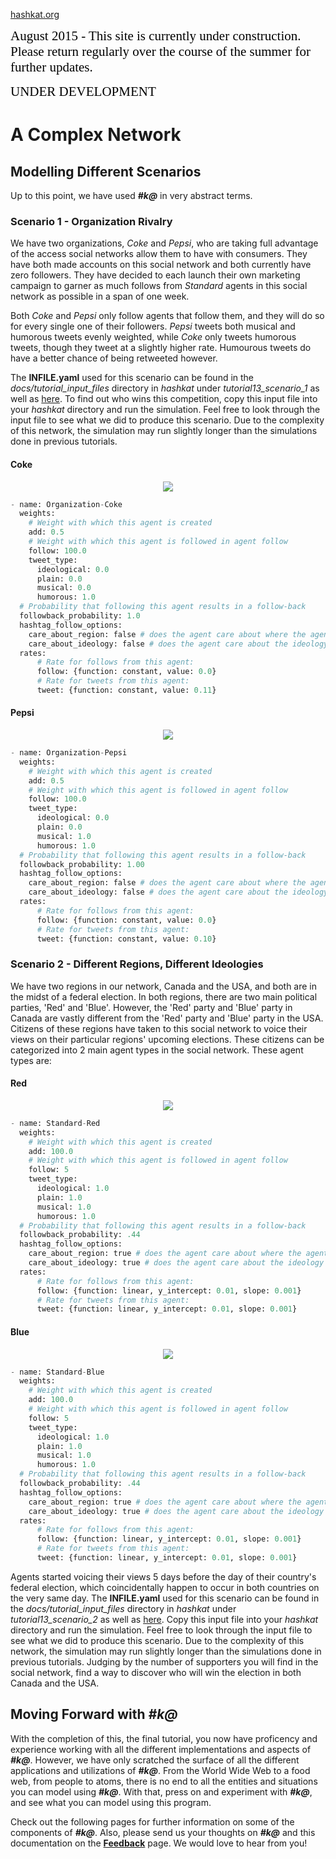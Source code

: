 [hashkat.org](http://hashkat.org)

<span style="color:black; font-family:Georgia; font-size:1.5em;">August 2015 - This site is currently under construction. Please return regularly over the course of the summer for further updates. </span>

<span style="color:black; font-family:Georgia; font-size:1.5em;">UNDER DEVELOPMENT</span>

# A Complex Network

## Modelling Different Scenarios

Up to this point, we have used ***#k@*** in very abstract terms. 

### Scenario 1 - Organization Rivalry

We have two organizations, *Coke* and *Pepsi*, who are taking full advantage of the access social networks allow them to have with consumers. They have both made accounts on this social network and both currently have zero followers. They have decided to each launch their own marketing campaign to garner as much follows from *Standard* agents in this social network as possible in a span of one week.

Both *Coke* and *Pepsi* only follow agents that follow them, and they will do so for every single one of their followers. *Pepsi* tweets both musical and humorous tweets evenly weighted, while *Coke* only tweets humorous tweets, though they tweet at a slightly higher rate. Humourous tweets do have a better chance of being retweeted however.

The **INFILE.yaml** used for this scenario can be found in the *docs/tutorial_input_files* directory in *hashkat* under *tutorial13_scenario_1* as well as [here](https://github.com/hashkat/hashkat/blob/master/docs/tutorial_input_files/tutorial13_scenario_1/INFILE.yaml). To find out who wins this competition, copy this input file into your *hashkat* directory and run the simulation. Feel free to look through the input file to see what we did to produce this scenario. Due to the complexity of this network, the simulation may run slightly longer than the simulations done in previous tutorials.

#### Coke

<p align='center'>
<img src='../img/trading_cards/organization_coke_card.jpg'>
</p>

```python
- name: Organization-Coke
  weights:
    # Weight with which this agent is created
    add: 0.5
    # Weight with which this agent is followed in agent follow
    follow: 100.0
    tweet_type:
      ideological: 0.0
      plain: 0.0
      musical: 0.0
      humorous: 1.0
  # Probability that following this agent results in a follow-back
  followback_probability: 1.0
  hashtag_follow_options:
    care_about_region: false # does the agent care about where the agent they will follow is from?
    care_about_ideology: false # does the agent care about the ideology of the agent they will follow?
  rates:
      # Rate for follows from this agent:
      follow: {function: constant, value: 0.0}
      # Rate for tweets from this agent:
      tweet: {function: constant, value: 0.11}
```

#### Pepsi

<p align='center'>
<img src='../img/trading_cards/organization_pepsi_card.jpg'>
</p>

```python
- name: Organization-Pepsi
  weights:
    # Weight with which this agent is created
    add: 0.5
    # Weight with which this agent is followed in agent follow
    follow: 100.0
    tweet_type:
      ideological: 0.0
      plain: 0.0
      musical: 1.0
      humorous: 1.0
  # Probability that following this agent results in a follow-back
  followback_probability: 1.00
  hashtag_follow_options:
    care_about_region: false # does the agent care about where the agent they will follow is from?
    care_about_ideology: false # does the agent care about the ideology of the agent they will follow?
  rates:
      # Rate for follows from this agent:
      follow: {function: constant, value: 0.0}
      # Rate for tweets from this agent:
      tweet: {function: constant, value: 0.10}
```

### Scenario 2 - Different Regions, Different Ideologies

We have two regions in our network, Canada and the USA, and both are in the midst of a federal election. In both regions, there are two main political parties, 'Red' and 'Blue'. However, the 'Red' party and 'Blue' party in Canada are vastly different from the 'Red' party and 'Blue' party in the USA. Citizens of these regions have taken to this social network to voice their views on their particular regions' upcoming elections. These citizens can be categorized into 2 main agent types in the social network. These agent types are:

#### Red

<p align='center'>
<img src='../img/trading_cards/standard_red_card.jpg'>
</p>

```python
- name: Standard-Red
  weights:
    # Weight with which this agent is created
    add: 100.0
    # Weight with which this agent is followed in agent follow
    follow: 5
    tweet_type:
      ideological: 1.0
      plain: 1.0
      musical: 1.0
      humorous: 1.0
  # Probability that following this agent results in a follow-back
  followback_probability: .44
  hashtag_follow_options:
    care_about_region: true # does the agent care about where the agent they will follow is from?
    care_about_ideology: true # does the agent care about the ideology of the agent they will follow?
  rates: 
      # Rate for follows from this agent:
      follow: {function: linear, y_intercept: 0.01, slope: 0.001}
      # Rate for tweets from this agent:
      tweet: {function: linear, y_intercept: 0.01, slope: 0.001}
```

#### Blue

<p align='center'>
<img src='../img/trading_cards/standard_blue_card.jpg'>
</p>

```python
- name: Standard-Blue
  weights:
    # Weight with which this agent is created
    add: 100.0
    # Weight with which this agent is followed in agent follow
    follow: 5
    tweet_type:
      ideological: 1.0
      plain: 1.0
      musical: 1.0
      humorous: 1.0
  # Probability that following this agent results in a follow-back
  followback_probability: .44
  hashtag_follow_options:
    care_about_region: true # does the agent care about where the agent they will follow is from?
    care_about_ideology: true # does the agent care about the ideology of the agent they will follow?
  rates:
      # Rate for follows from this agent:
      follow: {function: linear, y_intercept: 0.01, slope: 0.001}
      # Rate for tweets from this agent:
      tweet: {function: linear, y_intercept: 0.01, slope: 0.001}
```

Agents started voicing their views 5 days before the day of their country's federal election, which coincidentally happen to occur in both countries on the very same day. The **INFILE.yaml** used for this scenario can be found in the *docs/tutorial_input_files* directory in *hashkat* under *tutorial13_scenario_2* as well as [here](https://github.com/hashkat/hashkat/blob/master/docs/tutorial_input_files/tutorial13_scenario_2/INFILE.yaml). Copy this input file into your *hashkat* directory and run the simulation. Feel free to look through the input file to see what we did to produce this scenario. Due to the complexity of this network, the simulation may run slightly longer than the simulations done in previous tutorials. Judging by the number of supporters you will find in the social network, find a way to discover who will win the election in both Canada and the USA.

## Moving Forward with ***#k@***

With the completion of this, the final tutorial, you now have proficency and experience working with all the different implementations and aspects of ***#k@***. However, we have only scratched the surface of all the different applications and utilizations of ***#k@***. From the World Wide Web to a food web, from people to atoms, there is no end to all the entities and situations you can model using ***#k@***. With that, press on and experiment with ***#k@***, and see what you can model using this program.

Check out the following pages for further information on some of the components of ***#k@***. Also, please send us your thoughts on ***#k@*** and this documentation on the [**Feedback**](http://docs.hashkat.org/en/latest/feedback/) page. We would love to hear from you!
